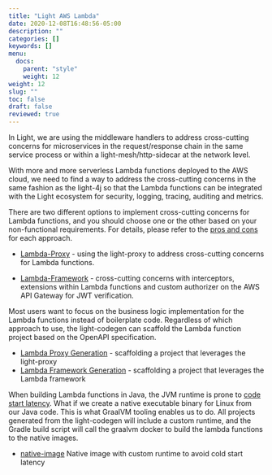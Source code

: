 ```yaml
---
title: "Light AWS Lambda"
date: 2020-12-08T16:48:56-05:00
description: ""
categories: []
keywords: []
menu:
  docs:
    parent: "style"
    weight: 12
weight: 12
slug: ""
toc: false
draft: false
reviewed: true
---
```


In Light, we are using the middleware handlers to address cross-cutting concerns for microservices in the request/response chain in the same service process or within a light-mesh/http-sidecar at the network level.

With more and more serverless Lambda functions deployed to the AWS cloud, we need to find a way to address the cross-cutting concerns in the same fashion as the light-4j so that the Lambda functions can be integrated with the Light ecosystem for security, logging, tracing, auditing and metrics.

There are two different options to implement cross-cutting concerns for Lambda functions, and you should choose one or the other based on your non-functional requirements. For details, please refer to the [pros and cons][] for each approach.

* [Lambda-Proxy][] - using the light-proxy to address cross-cutting concerns for Lambda functions. 

* [Lambda-Framework][] - cross-cutting concerns with interceptors, extensions within Lambda functions and custom authorizer on the AWS API Gateway for JWT verification.


Most users want to focus on the business logic implementation for the Lambda functions instead of boilerplate code. Regardless of which approach to use, the light-codegen can scaffold the Lambda function project based on the OpenAPI specification. 

* [Lambda Proxy Generation][] - scaffolding a project that leverages the light-proxy
* [Lambda Framework Generation][] - scaffolding a project that leverages the Lambda framework

When building Lambda functions in Java, the JVM runtime is prone to [code start latency](https://hackernoon.com/im-afraid-you-re-thinking-about-aws-lambda-cold-starts-all-wrong-7d907f278a4f). What if we create a native executable binary for Linux from our Java code. This is what GraalVM tooling enables us to do. All projects generated from the light-codegen will include a custom runtime, and the Gradle build script will call the graalvm docker to build the lambda functions to the native images.

* [native-image][] Native image with custom runtime to avoid cold start latency


[Lambda-Proxy]: /style/light-aws-lambda/lambda-proxy/
[Lambda-Framework]: /style/light-aws-lambda/lambda-framework/
[Lambda Proxy Generation]: /style/light-aws-lambda/codegen-proxy/
[Lambda Framework Generation]: /style/light-aws-lambda/codegen-framework/
[native-image]: /style/light-aws-lambda/native-image/
[pros and cons]: /style/light-aws-lambda/which-approach/

